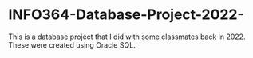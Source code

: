 # INFO364-Database-Project-2022-
This is a database project that I did with some classmates back in 2022. These were created using Oracle SQL. 
